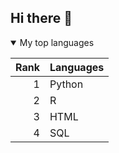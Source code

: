 ## Hi there 👋

<details open>
<summary>My top languages</summary>

| Rank | Languages |
|-----:|-----------|
|     1| Python    |
|     2| R         |
|     3| HTML      |
|     4| SQL       |

</details>
